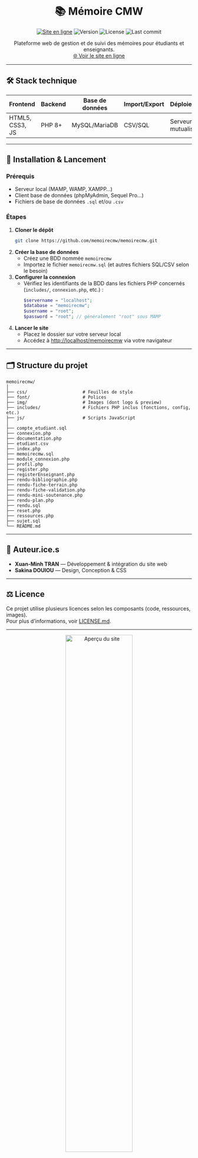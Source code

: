 
<h1 align="center">📚 Mémoire CMW</h1>

<p align="center">
  <a href="https://memoirecmw.mastercmw.com/"><img src="https://img.shields.io/badge/Site%20en%20ligne-mastercmw.com-000?logo=google-chrome&logoColor=white" alt="Site en ligne"></a>
  <img src="https://img.shields.io/github/package-json/v/memoirecmw/memoirecmw?color=blue&label=version" alt="Version">
  <img src="https://img.shields.io/github/license/memoirecmw/memoirecmw?color=green" alt="License">
  <img src="https://img.shields.io/github/last-commit/memoirecmw/memoirecmw?color=orange" alt="Last commit">
</p>

<p align="center">
  Plateforme web de gestion et de suivi des mémoires pour étudiants et enseignants.<br>
  <a href="https://memoire.mastercmw.com/">🌐 Voir le site en ligne</a>
</p>

---

## 🛠️ Stack technique

| Frontend         | Backend | Base de données | Import/Export | Déploiement      |
|------------------|---------|-----------------|--------------|------------------|
| HTML5, CSS3, JS  | PHP 8+  | MySQL/MariaDB   | CSV/SQL      | Serveur mutualisé|

---

## 🚀 Installation & Lancement

### Prérequis

- Serveur local (MAMP, WAMP, XAMPP…)
- Client base de données (phpMyAdmin, Sequel Pro…)
- Fichiers de base de données `.sql` et/ou `.csv`

### Étapes

1. **Cloner le dépôt**
   ```bash
   git clone https://github.com/memoirecmw/memoirecmw.git
   ```
2. **Créer la base de données**
   - Créez une BDD nommée `memoirecmw`
   - Importez le fichier `memoirecmw.sql` (et autres fichiers SQL/CSV selon le besoin)
3. **Configurer la connexion**
   - Vérifiez les identifiants de la BDD dans les fichiers PHP concernés (`includes/`, `connexion.php`, etc.) :
     ```php
     $servername = "localhost";
     $database = "memoirecmw";
     $username = "root";
     $password = "root"; // généralement "root" sous MAMP
     ```
4. **Lancer le site**
   - Placez le dossier sur votre serveur local
   - Accédez à [http://localhost/memoirecmw](http://localhost/memoirecmw) via votre navigateur

---

## 🗂️ Structure du projet

```
memoirecmw/
│
├── css/                     # Feuilles de style
├── font/                    # Polices
├── img/                     # Images (dont logo & preview)
├── includes/                # Fichiers PHP inclus (fonctions, config, etc.)
├── js/                      # Scripts JavaScript
│
├── compte_etudiant.sql
├── connexion.php
├── documentation.php
├── etudiant.csv
├── index.php
├── memoirecmw.sql
├── module_connexion.php
├── profil.php
├── register.php
├── registerEnseignant.php
├── rendu-bibliographie.php
├── rendu-fiche-terrain.php
├── rendu-fiche-validation.php
├── rendu-mini-soutenance.php
├── rendu-plan.php
├── rendu.sql
├── reset.php
├── ressources.php
├── sujet.sql
└── README.md
```

---

## 👤 Auteur.ice.s

- **Xuan-Minh TRAN** — Développement & intégration du site web
- **Sakina DOUIOU** — Design, Conception & CSS


---

## ⚖️ Licence

Ce projet utilise plusieurs licences selon les composants (code, ressources, images).  
Pour plus d’informations, voir [LICENSE.md](LICENSE.md).

---

<p align="center">
  <img src="img/preview.png" alt="Aperçu du site" width="60%"/>
</p>

---

N’hésite pas à contribuer, signaler un bug ou proposer des idées d’amélioration !  
Pour toute question, contacte-moi sur GitHub.

---
